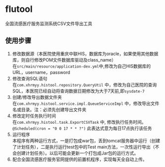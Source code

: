 # flutool
全国流感医疗服务监测系统CSV文件导出工具
## 使用步骤
1. 修改数据源（本医院使用重庆中联HIS，数据库为oracle，如果使用其他数据库，则自行修改POM文件数据库驱动及class_name）  
在`src/main/resource/application-dev.yml`中,修改为自己HIS数据库的URL，username，password   
2. 修改查询SQL语句  
在`com.xhrmyy.histool.repository.QueryUtil` 中，修改为自己医院的查询SQL，本医院已经自动将查询数据日期修改为大于7天前,即`sysdate-7`  
3. 创建/修改导出数据文件夹  
在`com.xhrmyy.histool.service.impl.QueueServiceImpl` 中，修改导出文件名或目录。注：必须先创建导出文件夹  
4. 修改定时任务执行时间  
在`com.xhrmyy.histool.task.ExportCSVTask` 中, 修改执行任务时间。
`@Scheduled(cron = "0 0 17 * * ?")` 此表达式意为每日17点执行该任务
5. 运行程序  
本程序有两种运行方式，一是打包成war包，丢到tomcat服务器中运行（创建了计划任务），二是执行运行test包中的Test main方法，一次性运行导出（不会创建计划任务）。以后可能会更新一个打包成Jar包的运行方式。  
6. 配合全国流感医疗服务官网提供的前置机程序，实现每天全自动上传。
